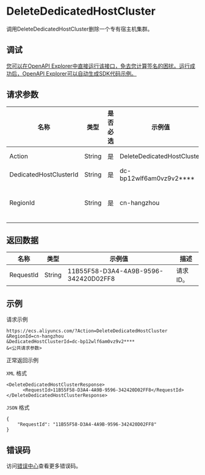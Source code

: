 # DeleteDedicatedHostCluster

调用DeleteDedicatedHostCluster删除一个专有宿主机集群。

## 调试

[您可以在OpenAPI Explorer中直接运行该接口，免去您计算签名的困扰。运行成功后，OpenAPI Explorer可以自动生成SDK代码示例。](https://api.aliyun.com/#product=Ecs&api=DeleteDedicatedHostCluster&type=RPC&version=2014-05-26)

## 请求参数

|名称|类型|是否必选|示例值|描述|
|--|--|----|---|--|
|Action|String|是|DeleteDedicatedHostCluster|系统规定参数。取值：DeleteDedicatedHostCluster |
|DedicatedHostClusterId|String|是|dc-bp12wlf6am0vz9v2\*\*\*\*|专有宿主机集群ID。 |
|RegionId|String|是|cn-hangzhou|专有宿主机集群所在的地域ID。您可以调用[DescribeRegions](~~25609~~)查看最新的阿里云地域列表。 |

## 返回数据

|名称|类型|示例值|描述|
|--|--|---|--|
|RequestId|String|11B55F58-D3A4-4A9B-9596-342420D02FF8|请求ID。 |

## 示例

请求示例

```
https://ecs.aliyuncs.com/?Action=DeleteDedicatedHostCluster
&RegionId=cn-hangzhou
&DedicatedHostClusterId=dc-bp12wlf6am0vz9v2****
&<公共请求参数>
```

正常返回示例

`XML` 格式

```
<DeleteDedicatedHostClusterResponse>
      <RequestId>11B55F58-D3A4-4A9B-9596-342420D02FF8</RequestId>
</DeleteDedicatedHostClusterResponse>
```

`JSON` 格式

```
{
	"RequestId": "11B55F58-D3A4-4A9B-9596-342420D02FF8"
}
```

## 错误码

访问[错误中心](https://error-center.alibabacloud.com/status/product/Ecs)查看更多错误码。

